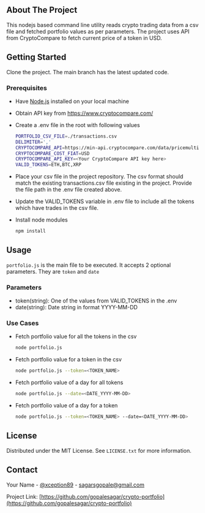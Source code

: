 ## About The Project

This nodejs based command line utility reads crypto trading data from a csv file and fetched portfolio values as per parameters.
The project uses API from CryptoCompare to fetch current price of a token in USD.

## Getting Started

Clone the project. The main branch has the latest updated code.

### Prerequisites
* Have [Node.js](https://nodejs.org/en/) installed on your local machine

* Obtain API key from https://www.cryptocompare.com/

* Create a .env file in the root with following values
  ```sh
  PORTFOLIO_CSV_FILE=./transactions.csv
  DELIMITER=','
  CRYPTOCOMPARE_API=https://min-api.cryptocompare.com/data/pricemulti
  CRYPTOCOMPARE_COST_FIAT=USD
  CRYPTOCOMPARE_API_KEY=<Your CryptoCompare API key here>
  VALID_TOKENS=ETH,BTC,XRP
  ```
* Place your csv file in the project repository. The csv format should match the existing transactions.csv file existing in the project. Provide the file path in the .env file created above.

* Update the VALID_TOKENS variable in .env file to include all the tokens which have trades in the csv file.

* Install node modules
  ```sh
  npm install
  ```
## Usage
```portfolio.js``` is the main file to be executed. It accepts 2 optional parameters. They are ```token``` and ```date```

### Parameters
* token(string): One of the values from VALID_TOKENS in the .env
* date(string): Date string in format YYYY-MM-DD

### Use Cases
* Fetch portfolio value for all the tokens in the csv
  ```sh
  node portfolio.js
  ```
* Fetch portfolio value for a token in the csv
  ```sh
  node portfolio.js --token=<TOKEN_NAME>
  ```
* Fetch portfolio value of a day for all tokens
  ```sh
  node portfolio.js --date=<DATE_YYYY-MM-DD>
  ```
* Fetch portfolio value of a day for a token
  ```sh
  node portfolio.js --token=<TOKEN_NAME> --date=<DATE_YYYY-MM-DD>
  ```

## License

Distributed under the MIT License. See `LICENSE.txt` for more information.

## Contact

Your Name - [@xception89](https://twitter.com/xception89) - sagarsgopale@gmail.com

Project Link: [https://github.com/gopalesagar/crypto-portfolio](https://github.com/gopalesagar/crypto-portfolio)